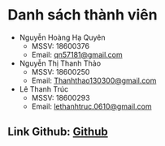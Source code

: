 # Danh sách thành viên

- Nguyễn Hoàng Hạ Quyên 
  - MSSV: 18600376 
  - Email: qn57181@gmail.com
- Nguyễn Thị Thanh Thảo 
  - MSSV: 18600250 
  - Email: Thanhthao130300@gmail.com
- Lê Thanh Trúc 
  - MSSV: 18600293 
  - Email: lethanhtruc.0610@gmail.com
## Link Github: [Github](https://github.com/nhhquyen/Do_an_cuoi_ky)
